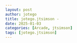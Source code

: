 ```yaml
---
layout: post
author: jotego
title: jotego.jtsimson - 
date: 2025-01-03
categories: [Arcade, jtsimson]
tags: [jotego.jtsimson]
---
```


